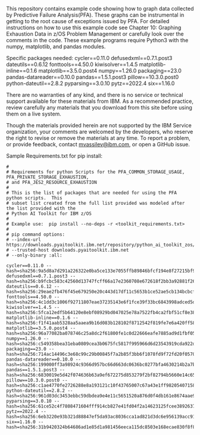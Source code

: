 This repository contains example code showing how to graph data collected by Predictive Failure Analysis(PFA). These graphs can be instrumental in getting to the root cause of exceptions issued by PFA. For detailed instructions on how to use this example code see Chapter 10: Graphing Exhaustion Data in z/OS Problem Management or carefully look over the comments in the code. These example programs require Python3 with the numpy, matplotlib, and pandas modules. 

Specific packages needed:
cycler==0.11.0 
defusedxml==0.7.1.post3 
dateutils==0.6.12 
fonttools==4.50.0 
kiwisolver==1.4.5 
matplotlib-inline==0.1.6
matplotlib==3.5.0.post4 
numpy==1.26.0 
packaging==23.0 
pandas-datareader==0.10.0
pandas==1.5.1.post3
pillow==10.3.0.post0 
python-dateutil==2.8.2
pyparsing==3.0.10
pytz==2022.4
six==1.16.0

There are no warranties of any kind, and there is no service or technical support available for these materials from IBM. As a recommended practice, review carefully any materials that you download from this site before using them on a live system.

Though the materials provided herein are not supported by the IBM Service organization, your comments are welcomed by the developers, who reserve the right to revise or remove the materials at any time. To report a problem, or provide feedback, contact  mvassilev@ibm.com, or open a GitHub issue.

Sample Requirements.txt for pip install:

```#####
#
# Requirements for python Scripts for the PFA_COMMON_STORAGE_USAGE, PFA_PRIVATE_STORAGE_EXHAUSTION,
# and PFA_JES2_RESOURCE_EXHAUSTION
#
# This is the list of packages that are needed for using the PFA python scripts.  This
# subset list created from the full list provided was modeled after the list provided with the
# Python AI Toolkit for IBM z/OS
#
# Example use:  pip install --no-deps -r <toolkit_requirements.txt>
#
# pip command options:
# --index-url https://downloads.pyaitoolkit.ibm.net/repository/python_ai_toolkit_zos/simple
# --trusted-host downloads.pyaitoolkit.ibm.net
# --only-binary :all:

cycler==0.11.0 --hash=sha256:9a5d8a7d291a226322e0ba5ce133e7055ffb89846bfcf194e8f27215bf97f17b
defusedxml==0.7.1.post3 --hash=sha256:b9fcbc583c42560d13747fcff66a17e2360708e672618f2bb3a92881f26c1da9
dateutils==0.6.12 --hash=sha256:29eae2fb476f45e679250e20c443d17df11c5653b1ce52ae5cb134bcbcfe1960
fonttools==4.50.0 --hash=sha256:4c1dd3c1006f92711807eae37235143e6f1fce39f33bc6843998adced5dca741
kiwisolver==1.4.5 --hash=sha256:5fca12edf5b64120e8ebf08929bd047025e78a7522fb4ca2fbf51cf8e38a845c
matplotlib-inline==0.1.6 --hash=sha256:f1f41aab5328aa5aaea9b16d083b128102f8712542f819fe7e6a420ff581b311
matplotlib==3.5.0.post4 --hash=sha256:96a77082ba078746c25a8dc2f61800fe1c0d22666eafe7885ad9d1fbf050be4b
numpy==1.26.0 --hash=sha256:c549358bea31eba0809cea3b0675fc5817f995966d6d23543919cda922db863d
packaging==23.0 --hash=sha256:714ac14496c3e68c99c29b00845f7a2b85f3bb6f1078fd9f72fd20f0570002b2
pandas-datareader==0.10.0 --hash=sha256:199000ff3a98924c9366d957bc66d663dc0636bc0277bfa4630214b2a7b9393c
pandas==1.5.1.post3 --hash=sha256:6830019e5d42f074636b63a9ef672275d853279f2bf82794b5660e14c65d32e6
pillow==10.3.0.post0 --hash=sha256:c1ae4770fe2726288e8a193121c10f43765007c67a43e1ff982054071584a2d4
python-dateutil==2.8.2 --hash=sha256:961d03dc3453ebbc59dbdea9e4e11c5651520a876d0f4db161e8674aae935da9
pyparsing==3.0.10 --hash=sha256:61ce52c4f7808471604fff914cb827e41fd04f2a14623125fcee3892637f295a
pytz==2022.4 --hash=sha256:6eb3220e93b321d88847ef5da93ac8036cca1ad821d3dc6e956139acc91c1264
six==1.16.0 --hash=sha256:31b9420324b64686ad1e85d1a981456eeca115dc8503e168ecae830f8f83d86e```
